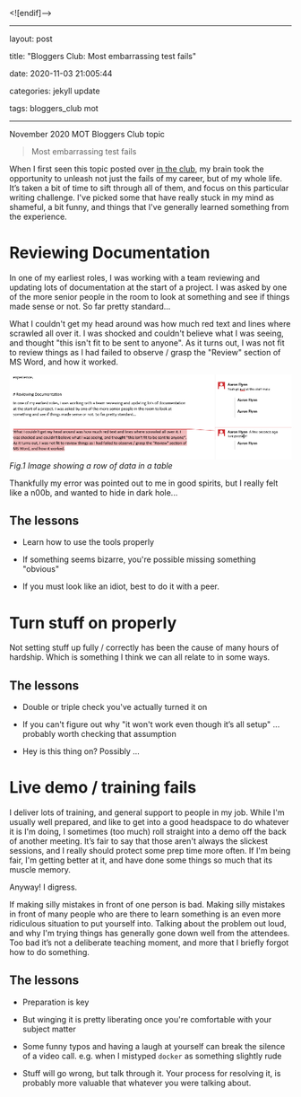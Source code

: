 ﻿<![endif]-->

---

layout: post

title:  "Bloggers Club: Most embarrassing test fails"

date:  2020-11-03 21:005:44

categories: jekyll update

tags: bloggers_club mot

---

November 2020 MOT Bloggers Club topic

> Most embarrassing test fails

When I first seen this topic posted over [in the club](https://club.ministryoftesting.com/t/bloggers-club-october-november-2020-most-embarrassing-test-fails/43998), my brain took the opportunity to unleash not just the fails of my career, but of my whole life. It’s taken a bit of time to sift through all of them, and focus on this particular writing challenge. I've picked some that have really stuck in my mind as shameful, a bit funny, and things that I've generally learned something from the experience.

# Reviewing Documentation

In one of my earliest roles, I was working with a team reviewing and updating lots of documentation at the start of a project. I was asked by one of the more senior people in the room to look at something and see if things made sense or not. So far pretty standard...

What I couldn't get my head around was how much red text and lines where scrawled all over it. I was shocked and couldn't believe what I was seeing, and thought "this isn't fit to be sent to anyone". As it turns out, I was not fit to review things as I had failed to observe / grasp the "Review" section of MS Word, and how it worked.

![MS Word document with review comments](/images/2020-11-03-review.PNG)
*Fig.1 Image showing a row of data in a table*

Thankfully my error was pointed out to me in good spirits, but I really felt like a n00b, and wanted to hide in dark hole...


## The lessons

- Learn how to use the tools properly

- If something seems bizarre, you're possible missing something "obvious"

- If you must look like an idiot, best to do it with a peer.

# Turn stuff on properly

Not setting stuff up fully / correctly has been the cause of many hours of hardship. Which is something I think we can all relate to in some ways.

## The lessons

- Double or triple check you've actually turned it on

- If you can't figure out why "it won't work even though it’s all setup" ... probably worth checking that assumption

- Hey is this thing on? Possibly ...

# Live demo / training fails

I deliver lots of training, and general support to people in my job. While I'm usually well prepared, and like to get into a good headspace to do whatever it is I'm doing, I sometimes (too much) roll straight into a demo off the back of another meeting. It’s fair to say that those aren't always the slickest sessions, and I really should protect some prep time more often. If I'm being fair, I'm getting better at it, and have done some things so much that its muscle memory.

Anyway!  I digress.

If making silly mistakes in front of one person is bad. Making silly mistakes in front of many people who are there to learn something is an even more ridiculous situation to put yourself into. Talking about the problem out loud, and why I'm trying things has generally gone down well from the attendees. Too bad it’s not a deliberate teaching moment, and more that I briefly forgot how to do something.

## The lessons

- Preparation is key

- But winging it is pretty liberating once you're comfortable with your subject matter

- Some funny typos and having a laugh at yourself can break the silence of a video call. e.g. when I mistyped `docker` as something slightly rude

- Stuff will go wrong, but talk through it. Your process for resolving it, is probably more valuable that whatever you were talking about.
